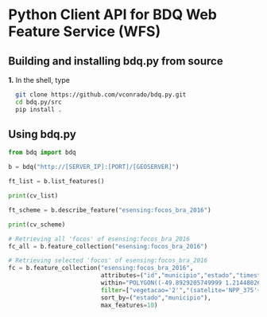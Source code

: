 # Python Client API for BDQ Web Feature Service (WFS)



## Building and installing bdq.py from source
**1.** In the shell, type
```bash
  git clone https://github.com/vconrado/bdq.py.git
  cd bdq.py/src
  pip install .
```

## Using bdq.py

```python
from bdq import bdq

b = bdq("http://[SERVER_IP]:[PORT]/[GEOSERVER]")

ft_list = b.list_features()

print(cv_list)

ft_scheme = b.describe_feature("esensing:focos_bra_2016")

print(cv_scheme)

# Retrieving all 'focos' of esensing:focos_bra_2016
fc_all = b.feature_collection("esensing:focos_bra_2016")

# Retrieving selected 'focos' of esensing:focos_bra_2016
fc = b.feature_collection("esensing:focos_bra_2016", 
                          attributes=("id","municipio","estado","timestamp"),
                          within="POLYGON((-49.8929205749999 1.21448026000007,-50.945202767 0.671596891000149,-51.2334818149999 0.0142109470000378,-49.8929205749999 1.21448026000007))", 
                          filter=["vegetacao='2'","(satelite='NPP_375'+OR+satelite='TERRA_M-T')"],
                          sort_by=("estado","municipio"),
                          max_features=10)
```
